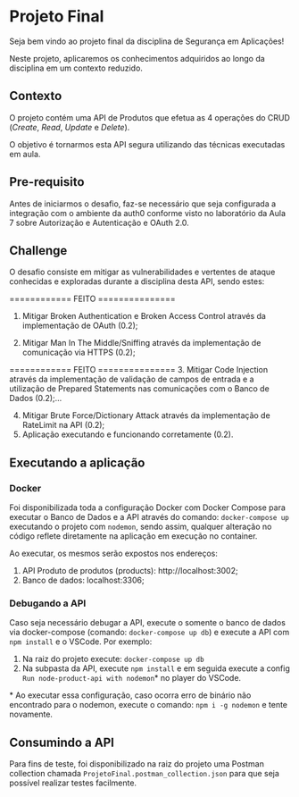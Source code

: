 # Projeto Final

Seja bem vindo ao projeto final da disciplina de Segurança em Aplicações! 

Neste projeto, aplicaremos os conhecimentos adquiridos ao longo da disciplina em um contexto reduzido.

## Contexto

O projeto contém uma API de Produtos que efetua as 4 operações do CRUD (*Create*, *Read*, *Update* e *Delete*).
 
O objetivo é tornarmos esta API segura utilizando das técnicas executadas em aula.

## Pre-requisito

Antes de iniciarmos o desafio, faz-se necessário que seja configurada a integração com o ambiente da auth0 conforme visto no laboratório da Aula 7 sobre Autorização e Autenticação e OAuth 2.0.

## Challenge

O desafio consiste em mitigar as vulnerabilidades e vertentes de ataque conhecidas e exploradas durante a disciplina desta API, sendo estes:

============ FEITO ===============
1. Mitigar Broken Authentication e Broken Access Control através da implementação de OAuth (0.2);

2. Mitigar Man In The Middle/Sniffing através da implementação de comunicação via HTTPS (0.2);

============ FEITO ===============
3. Mitigar Code Injection através da implementação de validação de campos de entrada e a utilização de Prepared Statements nas comunicações com o Banco de Dados (0.2);...

4. Mitigar Brute Force/Dictionary Attack através da implementação de RateLimit na API (0.2);
5. Aplicação executando e funcionando corretamente (0.2). 

## Executando a aplicação

### Docker

Foi disponibilizada toda a configuração Docker com Docker Compose para executar o Banco de Dados e a API através do comando: `docker-compose up` executando o projeto com `nodemon`, sendo assim, qualquer alteração no código reflete diretamente na aplicação em execução no container.

Ao executar, os mesmos serão expostos nos endereços:

1. API Produto de produtos (products): http://localhost:3002;
2. Banco de dados: localhost:3306;

### Debugando a API

Caso seja necessário debugar a API, execute o somente o banco de dados via docker-compose (comando: `docker-compose up db`) e execute a API com `npm install` e o VSCode. Por exemplo:
1. Na raiz do projeto execute: `docker-compose up db`
2. Na subpasta da API, execute `npm install` e em seguida execute a config `Run node-product-api with nodemon`* no player do VSCode.

\* Ao executar essa configuração, caso ocorra erro de binário não encontrado para o nodemon, execute o comando: `npm i -g nodemon` e tente novamente.


## Consumindo a API

Para fins de teste, foi disponibilizado na raiz do projeto uma Postman collection chamada `ProjetoFinal.postman_collection.json` para que seja possível realizar testes facilmente.

